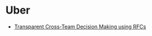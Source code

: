 # Uber

* [Transparent Cross-Team Decision Making using RFCs](../patterns/2-structured/transparent-cross-team-decision-making-using-rfcs.md)